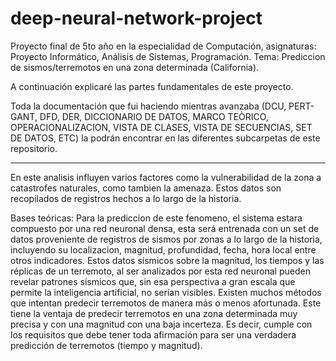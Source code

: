 # deep-neural-network-project
Proyecto final de 5to año en la especialidad de Computación, asignaturas: Proyecto Informático, Análisis de Sistemas, Programación.
Tema: Prediccion de sismos/terremotos en una zona determinada (California).

A continuación explicaré las partes fundamentales de este proyecto.

Toda la documentación que fui haciendo mientras avanzaba (DCU, PERT-GANT, DFD, DER, DICCIONARIO DE DATOS, MARCO TEÒRICO, OPERACIONALIZACION, VISTA DE CLASES, VISTA DE SECUENCIAS, SET DE DATOS, ETC) la podrán encontrar en las diferentes subcarpetas de este repositorio.

------------------------------------------------------------------------------------------------------------------------------------------------------------------------

En este analisis influyen varios factores como la vulnerabilidad de la zona a catastrofes
naturales, como tambien la amenaza. Estos datos son recopilados de registros hechos a lo largo de la historia.

Bases teóricas: Para la prediccion de este fenomeno, el sistema estara compuesto por una red neuronal densa, esta será entrenada con un set de
datos proveniente de registros de sismos por zonas a lo largo de la historia, incluyendo su localizacion, magnitud, profundidad, fecha, hora local entre
otros indicadores.
Estos datos sísmicos sobre la magnitud, los tiempos y las réplicas de un terremoto, al ser analizados por esta red neuronal pueden revelar patrones
sísmicos que, sin esa perspectiva a gran escala que permite la inteligencia artificial, no serían visibles.
Existen muchos métodos que intentan predecir terremotos de manera más o menos afortunada. Este tiene la ventaja de predecir terremotos en una
zona determinada muy precisa y con una magnitud con una baja incerteza. Es decir, cumple con los requisitos que debe tener toda afirmación para
ser una verdadera predicción de terremotos (tiempo y magnitud).
